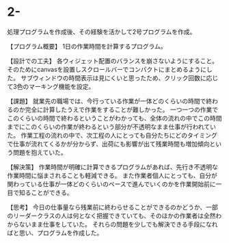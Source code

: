 # 2-
処理プログラムを作成後、その経験を活かして2号プログラムを作成。

【プログラム概要】
1日の作業時間を計算するプログラム。

【設計での工夫】
各ウィジェット配置のバランスを崩さないようにすること。
そのためにcanvasを設置しスクロールバーでコンパクトにまとめるようにした。
サブウィンドウの時間表示は見にくいと思ったため、クリック回数に応じて3色のマーキング機能を設定。

【課題】
就業先の職場では、今行っている作業が一体どのくらいの時間で終わるのか完全に計算したうえで作業をすることが難しかった。
一つ一つの作業でこのくらいの時間で終わるということがわかっても、全体の流れの中でこの時間までにこのくらいの作業が終わるという部分が不透明なまま仕事が行われていた。
作業工程の流れの中で、次工程の人にとっても自分たちにどのタイミングで仕事が流れてくるかが分からず、出荷にも影響が出て残業時間も増加傾向という問題を抱えていた。

【解決策】
作業時間が明確に計算できるプログラムがあれば、先行き不透明な作業時間に悩まされることも軽減できる。
また作業者個人にとっても、自分が関わっている仕事が一体どのくらいのペースで進んでいくのかを作業開始前に一目で知ることができる。

【思考】
今日の仕事量なら残業前に終わらせることができるのかどうか、一部のリーダークラスの人は何となく把握できていても、そのほかの作業者は全然わからないまま仕事をしていた。
それらの問題を少しでも解決できる手段になればと思い、プログラムを作成した。
